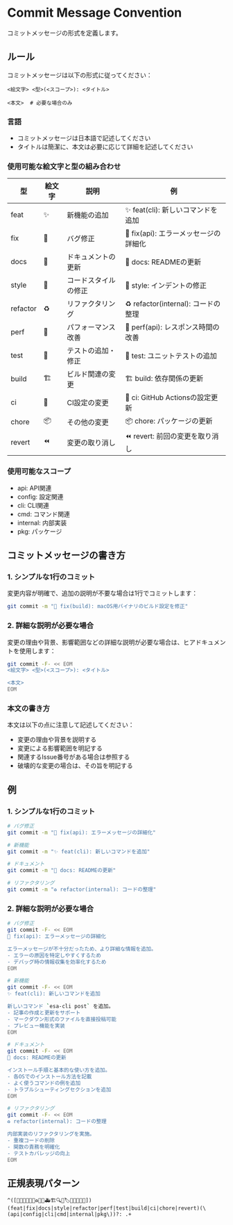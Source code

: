 # Commit Message Convention

コミットメッセージの形式を定義します。

## ルール

コミットメッセージは以下の形式に従ってください：

```
<絵文字> <型>(<スコープ>): <タイトル>

<本文>  # 必要な場合のみ
```

### 言語

- コミットメッセージは日本語で記述してください
- タイトルは簡潔に、本文は必要に応じて詳細を記述してください

### 使用可能な絵文字と型の組み合わせ

| 型 | 絵文字 | 説明 | 例 |
|----|-----|---|-----|
| feat | ✨ | 新機能の追加 | ✨ feat(cli): 新しいコマンドを追加 |
| fix | 🐛 | バグ修正 | 🐛 fix(api): エラーメッセージの詳細化 |
| docs | 📝 | ドキュメントの更新 | 📝 docs: READMEの更新 |
| style | 🎨 | コードスタイルの修正 | 🎨 style: インデントの修正 |
| refactor | ♻️ | リファクタリング | ♻️ refactor(internal): コードの整理 |
| perf | 🚀 | パフォーマンス改善 | 🚀 perf(api): レスポンス時間の改善 |
| test | 🧪 | テストの追加・修正 | 🧪 test: ユニットテストの追加 |
| build | 🏗️ | ビルド関連の変更 | 🏗️ build: 依存関係の更新 |
| ci | 🔧 | CI設定の変更 | 🔧 ci: GitHub Actionsの設定更新 |
| chore | 📦 | その他の変更 | 📦 chore: パッケージの更新 |
| revert | ⏪ | 変更の取り消し | ⏪ revert: 前回の変更を取り消し |

### 使用可能なスコープ

- api: API関連
- config: 設定関連
- cli: CLI関連
- cmd: コマンド関連
- internal: 内部実装
- pkg: パッケージ

## コミットメッセージの書き方

### 1. シンプルな1行のコミット

変更内容が明確で、追加の説明が不要な場合は1行でコミットします：

```bash
git commit -m "🔧 fix(build): macOS用バイナリのビルド設定を修正"
```

### 2. 詳細な説明が必要な場合

変更の理由や背景、影響範囲などの詳細な説明が必要な場合は、ヒアドキュメントを使用します：

```bash
git commit -F- << EOM
<絵文字> <型>(<スコープ>): <タイトル>

<本文>
EOM
```

### 本文の書き方

本文は以下の点に注意して記述してください：

- 変更の理由や背景を説明する
- 変更による影響範囲を明記する
- 関連するIssue番号がある場合は参照する
- 破壊的な変更の場合は、その旨を明記する

## 例

### 1. シンプルな1行のコミット

```bash
# バグ修正
git commit -m "🐛 fix(api): エラーメッセージの詳細化"

# 新機能
git commit -m "✨ feat(cli): 新しいコマンドを追加"

# ドキュメント
git commit -m "📝 docs: READMEの更新"

# リファクタリング
git commit -m "♻️ refactor(internal): コードの整理"
```

### 2. 詳細な説明が必要な場合

```bash
# バグ修正
git commit -F- << EOM
🐛 fix(api): エラーメッセージの詳細化

エラーメッセージが不十分だったため、より詳細な情報を追加。
- エラーの原因を特定しやすくするため
- デバッグ時の情報収集を効率化するため
EOM

# 新機能
git commit -F- << EOM
✨ feat(cli): 新しいコマンドを追加

新しいコマンド `esa-cli post` を追加。
- 記事の作成と更新をサポート
- マークダウン形式のファイルを直接投稿可能
- プレビュー機能を実装
EOM

# ドキュメント
git commit -F- << EOM
📝 docs: READMEの更新

インストール手順と基本的な使い方を追加。
- 各OSでのインストール方法を記載
- よく使うコマンドの例を追加
- トラブルシューティングセクションを追加
EOM

# リファクタリング
git commit -F- << EOM
♻️ refactor(internal): コードの整理

内部実装のリファクタリングを実施。
- 重複コードの削除
- 関数の責務を明確化
- テストカバレッジの向上
EOM
```

## 正規表現パターン

```regex
^([🐛🐞🚀✨🔧📝♻️🎨🚨🚑🏗️🔍🚮🏷️🚚🎉🚀🐳🏁]) (feat|fix|docs|style|refactor|perf|test|build|ci|chore|revert)(\(api|config|cli|cmd|internal|pkg\))?: .+
``` 